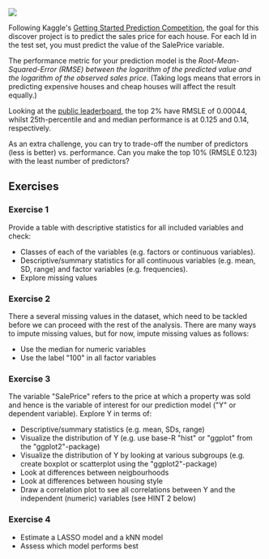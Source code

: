 ![](https://storage.googleapis.com/kaggle-competitions/kaggle/5407/media/housesbanner.png)

Following Kaggle's [Getting Started Prediction Competition](https://www.kaggle.com/c/house-prices-advanced-regression-techniques/overview), the goal for this discover project is to predict the sales price for each house. For each Id in the test set, you must predict the value of the SalePrice variable. 

The performance metric for your prediction model is the _Root-Mean-Squared-Error (RMSE) between the logarithm of the predicted value and the logarithm of the observed sales price_. (Taking logs means that errors in predicting expensive houses and cheap houses will affect the result equally.)

Looking at the [public leaderboard](https://www.kaggle.com/c/house-prices-advanced-regression-techniques/leaderboard), the top 2% have RMSLE of 0.00044, whilst 25th-percentile and and median performance is at 0.125 and 0.14, respectively.

As an extra challenge, you can try to trade-off the number of predictors (less is better) vs. performance. Can you make the top 10% (RMSLE 0.123) with the least number of predictors?

## Exercises

### Exercise 1
Provide a table with descriptive statistics for all included variables and check:
  
  - Classes of each of the variables (e.g. factors or continuous variables).
  - Descriptive/summary statistics for all continuous variables (e.g. mean, SD, range) and factor variables (e.g. frequencies).
  - Explore missing values
  
  
### Exercise 2
There a several missing values in the dataset, which need to be tackled before we can proceed with the rest of the analysis. There are many ways to impute missing values, but for now, impute missing values as follows:

  - Use the median for numeric variables
  - Use the label "100" in all factor variables
  
### Exercise 3
The variable "SalePrice" refers to the price at which a property was sold and hence is the variable of interest for our prediction model ("Y" or dependent variable). Explore Y in terms of:

  - Descriptive/summary statistics (e.g. mean, SDs, range)
  - Visualize the distribution of Y (e.g. use base-R "hist" or "ggplot" from the "ggplot2"-package)
  - Visualize the distribution of Y by looking at various subgroups (e.g. create boxplot or scatterplot using the "ggplot2"-package)
  - Look at differences between neigbourhoods
  - Look at differences between housing style
  - Draw a correlation plot to see all correlations between Y and the independent (numeric) variables (see HINT 2 below)
  
  
### Exercise 4

  - Estimate a LASSO model and a kNN model
  - Assess which model performs best

